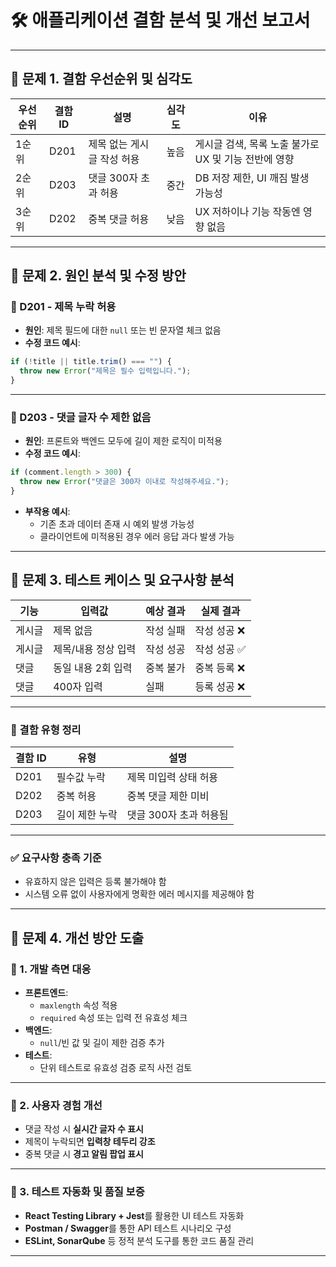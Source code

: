# 🛠️ 애플리케이션 결함 분석 및 개선 보고서

---

## 🧩 문제 1. 결함 우선순위 및 심각도

| 우선순위 | 결함 ID | 설명 | 심각도 | 이유 |
|----------|---------|------|--------|------|
| 1순위 | D201 | 제목 없는 게시글 작성 허용 | 높음 | 게시글 검색, 목록 노출 불가로 UX 및 기능 전반에 영향 |
| 2순위 | D203 | 댓글 300자 초과 허용 | 중간 | DB 저장 제한, UI 깨짐 발생 가능성 |
| 3순위 | D202 | 중복 댓글 허용 | 낮음 | UX 저하이나 기능 작동엔 영향 없음 |

---

## 🧩 문제 2. 원인 분석 및 수정 방안

### 🔹 D201 - 제목 누락 허용

- **원인**: 제목 필드에 대한 `null` 또는 빈 문자열 체크 없음
- **수정 코드 예시**:

```javascript
if (!title || title.trim() === "") {
  throw new Error("제목은 필수 입력입니다.");
}
```

---

### 🔹 D203 - 댓글 글자 수 제한 없음

- **원인**: 프론트와 백엔드 모두에 길이 제한 로직이 미적용
- **수정 코드 예시**:

```javascript
if (comment.length > 300) {
  throw new Error("댓글은 300자 이내로 작성해주세요.");
}
```

- **부작용 예시**:
  - 기존 초과 데이터 존재 시 예외 발생 가능성
  - 클라이언트에 미적용된 경우 에러 응답 과다 발생 가능

---

## 🧩 문제 3. 테스트 케이스 및 요구사항 분석

| 기능 | 입력값 | 예상 결과 | 실제 결과 |
|------|--------|-----------|------------|
| 게시글 | 제목 없음 | 작성 실패 | 작성 성공 ❌ |
| 게시글 | 제목/내용 정상 입력 | 작성 성공 | 작성 성공 ✅ |
| 댓글 | 동일 내용 2회 입력 | 중복 불가 | 중복 등록 ❌ |
| 댓글 | 400자 입력 | 실패 | 등록 성공 ❌ |

---

### 🧾 결함 유형 정리

| 결함 ID | 유형 | 설명 |
|---------|------|------|
| D201 | 필수값 누락 | 제목 미입력 상태 허용 |
| D202 | 중복 허용 | 중복 댓글 제한 미비 |
| D203 | 길이 제한 누락 | 댓글 300자 초과 허용됨 |

---

### ✅ 요구사항 충족 기준

- 유효하지 않은 입력은 등록 불가해야 함
- 시스템 오류 없이 사용자에게 명확한 에러 메시지를 제공해야 함

---

## 🧩 문제 4. 개선 방안 도출

### 🔧 1. 개발 측면 대응

- **프론트엔드**:
  - `maxlength` 속성 적용
  - `required` 속성 또는 입력 전 유효성 체크
- **백엔드**:
  - `null`/빈 값 및 길이 제한 검증 추가
- **테스트**:
  - 단위 테스트로 유효성 검증 로직 사전 검토

---

### 🎨 2. 사용자 경험 개선

- 댓글 작성 시 **실시간 글자 수 표시**
- 제목이 누락되면 **입력창 테두리 강조**
- 중복 댓글 시 **경고 알림 팝업 표시**

---

### 🧪 3. 테스트 자동화 및 품질 보증

- **React Testing Library + Jest**를 활용한 UI 테스트 자동화
- **Postman / Swagger**를 통한 API 테스트 시나리오 구성
- **ESLint, SonarQube** 등 정적 분석 도구를 통한 코드 품질 관리

---
